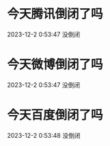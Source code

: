 # 今天腾讯倒闭了吗

2023-12-2 0:53:47 没倒闭

# 今天微博倒闭了吗

2023-12-2 0:53:47 没倒闭

# 今天百度倒闭了吗

2023-12-2 0:53:48 没倒闭

